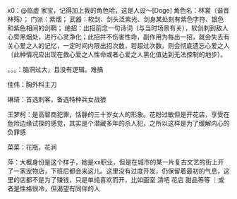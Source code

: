 x0：@临虚 
家宝，记得加上我的角色哈，这是人设～[Doge]
角色名：林裳（谐音林殇）；
门派：紫烟；
武器：软剑、剑头泛紫光、剑身某处刻有紫色字符、银色和紫色相间的剑鞘；
绝招：出招前念一句诗词（与当时场景有关），软剑刺到敌人心旁黑烟处，进行心灵净化；此招并不伤害性命，副作用为每出一招，就会失去有关心爱之人的记忆，一定时间内限出招次数，若超过次数，则会彻底遗忘心爱之人（此种情况应出现在救心爱之人性命或者心爱之人黑化值达到无法控制的地步）。

。。。：脑洞过大，且没有逻辑。难搞



佳伟：胸外科主刀

琳琦：首选刺客，备选特种兵女战狼

王梦柯：是高智商犯罪，恬静的三十岁女人的形象。花粉过敏但是开花店，享受在危险边缘试探的感觉，其实是个潜藏多年的杀人犯，之所以这样是为了缓解内心的负罪感

菜菜：花瓶，花涧

萍：大概身份是这个样子，她是xx职业，但是在城市的某一片复古文艺的街上开了一家宠物店，下班后都会来这儿。这里没有过度开发，仍保留着最初的气息，这里的店都不是为了赚钱，只是单纯喜欢而开，比如画室 清吧 花店 甜品等等 ｜或者是性格很冷，但渴望有同伴的人

